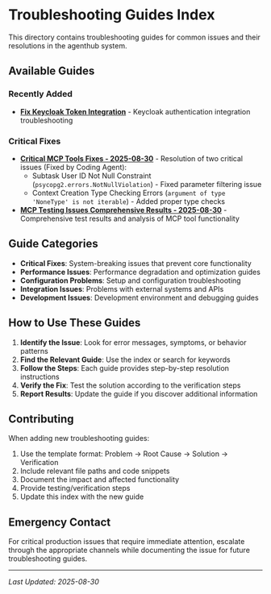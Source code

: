# Troubleshooting Guides Index

This directory contains troubleshooting guides for common issues and their resolutions in the agenthub system.

## Available Guides

### Recently Added
- **[Fix Keycloak Token Integration](./FIX_KEYCLOAK_TOKEN_INTEGRATION.md)** - Keycloak authentication integration troubleshooting

### Critical Fixes
- **[Critical MCP Tools Fixes - 2025-08-30](critical-mcp-tools-fixes-2025-08-30.md)** - Resolution of two critical issues (Fixed by Coding Agent):
  - Subtask User ID Not Null Constraint (`psycopg2.errors.NotNullViolation`) - Fixed parameter filtering issue
  - Context Creation Type Checking Errors (`argument of type 'NoneType' is not iterable`) - Added proper type checks
- **[MCP Testing Issues Comprehensive Results - 2025-08-30](mcp-tools-comprehensive-test-results-2025-08-30.md)** - Comprehensive test results and analysis of MCP tool functionality

## Guide Categories

- **Critical Fixes**: System-breaking issues that prevent core functionality
- **Performance Issues**: Performance degradation and optimization guides  
- **Configuration Problems**: Setup and configuration troubleshooting
- **Integration Issues**: Problems with external systems and APIs
- **Development Issues**: Development environment and debugging guides

## How to Use These Guides

1. **Identify the Issue**: Look for error messages, symptoms, or behavior patterns
2. **Find the Relevant Guide**: Use the index or search for keywords
3. **Follow the Steps**: Each guide provides step-by-step resolution instructions
4. **Verify the Fix**: Test the solution according to the verification steps
5. **Report Results**: Update the guide if you discover additional information

## Contributing

When adding new troubleshooting guides:

1. Use the template format: Problem → Root Cause → Solution → Verification
2. Include relevant file paths and code snippets
3. Document the impact and affected functionality  
4. Provide testing/verification steps
5. Update this index with the new guide

## Emergency Contact

For critical production issues that require immediate attention, escalate through the appropriate channels while documenting the issue for future troubleshooting guides.

---

*Last Updated: 2025-08-30*